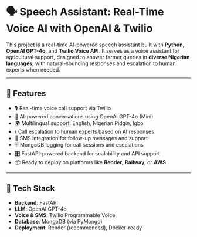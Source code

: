# 🗣️ Speech Assistant: Real-Time Voice AI with OpenAI & Twilio

This project is a real-time AI-powered speech assistant built with **Python**, **OpenAI GPT-4o**, and **Twilio Voice API**. It serves as a voice assistant for agricultural support, designed to answer farmer queries in **diverse Nigerian languages**, with natural-sounding responses and escalation to human experts when needed.

---

## 🚀 Features

- 🎙️ Real-time voice call support via Twilio  
- 🧠 AI-powered conversations using OpenAI GPT-4o (Mini)  
- 🌍 Multilingual support: English, Nigerian Pidgin, Igbo  
- 📞 Call escalation to human experts based on AI responses  
- 💬 SMS integration for follow-up messages and support  
- 🗄️ MongoDB logging for call sessions and escalations  
- 🎛️ FastAPI-powered backend for scalability and API support  
- 📦 Ready to deploy on platforms like **Render**, **Railway**, or **AWS**

---

## 🧱 Tech Stack

- **Backend**: FastAPI  
- **LLM**: OpenAI GPT-4o  
- **Voice & SMS**: Twilio Programmable Voice  
- **Database**: MongoDB (via PyMongo)  
- **Deployment**: Render (recommended), Docker-ready


